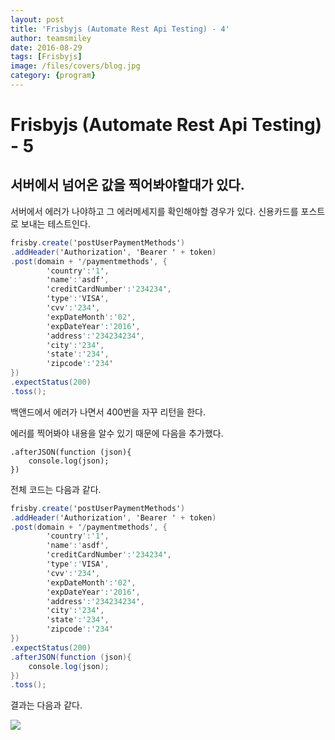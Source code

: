 ```yaml
---
layout: post
title: 'Frisbyjs (Automate Rest Api Testing) - 4' 
author: teamsmiley 
date: 2016-08-29
tags: [Frisbyjs]
image: /files/covers/blog.jpg
category: {program}
---
```

# Frisbyjs (Automate Rest Api Testing) - 5 

## 서버에서 넘어온 값을 찍어봐야할대가 있다. 

서버에서 에러가 나야하고 그 에러메세지를 확인해야할 경우가 있다. 
신용카드를 포스트로 보내는 테스트인다. 

```cs
frisby.create('postUserPaymentMethods')
.addHeader('Authorization', 'Bearer ' + token)
.post(domain + '/paymentmethods', {
        'country':'1',
        'name':'asdf',
        'creditCardNumber':'234234',
        'type':'VISA',
        'cvv':'234',
        'expDateMonth':'02',
        'expDateYear':'2016',
        'address':'234234234',
        'city':'234',
        'state':'234',
        'zipcode':'234'
})
.expectStatus(200)
.toss();
```

백앤드에서 에러가 나면서 400번을 자꾸 리턴을 한다. 

에러를 찍어봐야 내용을 알수 있기 때문에 다음을 추가했다. 
```
.afterJSON(function (json){
    console.log(json);
})
```

전체 코드는 다음과 같다. 

```cs
frisby.create('postUserPaymentMethods')
.addHeader('Authorization', 'Bearer ' + token)
.post(domain + '/paymentmethods', {
        'country':'1',
        'name':'asdf',
        'creditCardNumber':'234234',
        'type':'VISA',
        'cvv':'234',
        'expDateMonth':'02',
        'expDateYear':'2016',
        'address':'234234234',
        'city':'234',
        'state':'234',
        'zipcode':'234'
})
.expectStatus(200)
.afterJSON(function (json){
    console.log(json);
})
.toss();
```
결과는 다음과 같다. 

![]({{site_baseurl}}/assets/frisby-conent-log.png)

